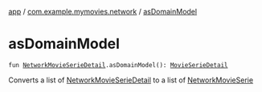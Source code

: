 [app](../index.md) / [com.example.mymovies.network](index.md) / [asDomainModel](./as-domain-model.md)

# asDomainModel

`fun `[`NetworkMovieSerieDetail`](-network-movie-serie-detail/index.md)`.asDomainModel(): `[`MovieSerieDetail`](../com.example.mymovies.models/-movie-serie-detail/index.md)

Converts a list of [NetworkMovieSerieDetail](-network-movie-serie-detail/index.md) to a list of [NetworkMovieSerie](-network-movie-serie/index.md)

